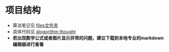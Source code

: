 # 项目结构
- 算法笔记见 [files文件夹](https://github.com/Janglejay/algorithm_thought/tree/master/files)
- 具体代码见 [alogorithm thought](https://github.com/Janglejay/algorithm_thought/tree/master/src/main/java)
- **若出现数学公式或者图片显示异常的问题，建议下载到本地专业的markdown编辑器进行查看**